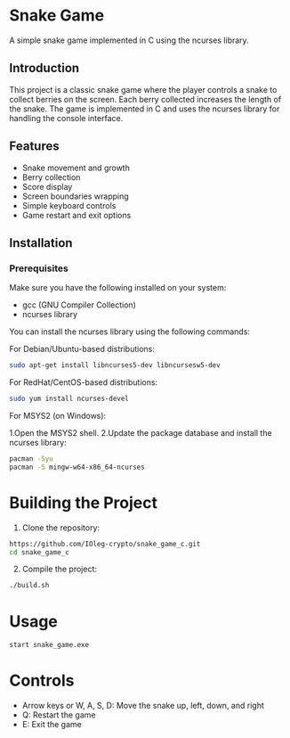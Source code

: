 # Snake Game

A simple snake game implemented in C using the ncurses library.

## Introduction

This project is a classic snake game where the player controls a snake to collect berries on the screen. Each berry collected increases the length of the snake. The game is implemented in C and uses the ncurses library for handling the console interface.

## Features

- Snake movement and growth
- Berry collection
- Score display
- Screen boundaries wrapping
- Simple keyboard controls
- Game restart and exit options

## Installation

### Prerequisites

Make sure you have the following installed on your system:

- gcc (GNU Compiler Collection)
- ncurses library

You can install the ncurses library using the following commands:

For Debian/Ubuntu-based distributions:

```bash
sudo apt-get install libncurses5-dev libncursesw5-dev
```

For RedHat/CentOS-based distributions:

```bash
sudo yum install ncurses-devel
```

For MSYS2 (on Windows):

1.Open the MSYS2 shell.
2.Update the package database and install the ncurses library:

```bash
pacman -Syu
pacman -S mingw-w64-x86_64-ncurses
```

# Building the Project

1. Clone the repository:

```bash
https://github.com/IOleg-crypto/snake_game_c.git
cd snake_game_c
```

2. Compile the project:

```bash
./build.sh
```

# Usage

```bash
start snake_game.exe
```

# Controls

- Arrow keys or W, A, S, D: Move the snake up, left, down, and right
- Q: Restart the game
- E: Exit the game
